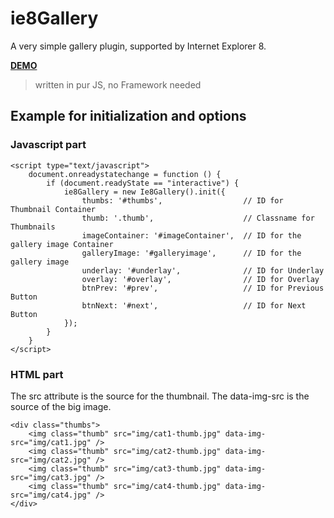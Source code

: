 # ie8Gallery

A very simple gallery plugin, supported by Internet Explorer 8.

**[DEMO](https://ie8gallery.herokuapp.com/)**

>written in pur JS, no Framework needed

## Example for initialization and options

### Javascript part
```
<script type="text/javascript">  
    document.onreadystatechange = function () {  
        if (document.readyState == "interactive") {  
            ie8Gallery = new Ie8Gallery().init({  
                thumbs: '#thumbs',                  // ID for Thumbnail Container  
                thumb: '.thumb',                    // Classname for Thumbnails  
                imageContainer: '#imageContainer',  // ID for the gallery image Container  
                galleryImage: '#galleryimage',      // ID for the gallery image  
                underlay: '#underlay',              // ID for Underlay  
                overlay: '#overlay',                // ID for Overlay  
                btnPrev: '#prev',                   // ID for Previous Button  
                btnNext: '#next',                   // ID for Next Button  
            });  
        }  
    }  
</script>
```

### HTML part
The src attribute is the source for the thumbnail. The data-img-src is the source of the big image.

```
<div class="thumbs">  
    <img class="thumb" src="img/cat1-thumb.jpg" data-img-src="img/cat1.jpg" />  
    <img class="thumb" src="img/cat2-thumb.jpg" data-img-src="img/cat2.jpg" />  
    <img class="thumb" src="img/cat3-thumb.jpg" data-img-src="img/cat3.jpg" />  
    <img class="thumb" src="img/cat4-thumb.jpg" data-img-src="img/cat4.jpg" />  
</div>
```
